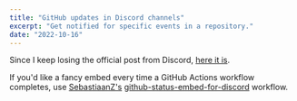 ```yaml
---
title: "GitHub updates in Discord channels"
excerpt: "Get notified for specific events in a repository."
date: "2022-10-16"
---
```


Since I keep losing the official post from Discord, [here it is](https://support.discord.com/hc/en-us/articles/228383668-Intro-to-Webhooks).

If you'd like a fancy embed every time a GitHub Actions workflow completes, use [SebastiaanZ's](https://github.com/SebastiaanZ/) [github-status-embed-for-discord](https://github.com/SebastiaanZ/github-status-embed-for-discord) workflow.
